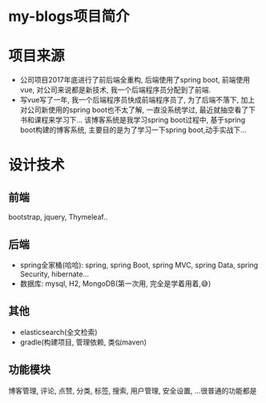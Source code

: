 # my-blogs项目简介
# 项目来源
 - 公司项目2017年底进行了前后端全重构, 后端使用了spring boot, 前端使用vue, 对公司来说都是新技术, 我一个后端程序员分配到了前端.
 - 写vue写了一年, 我一个后端程序员快成前端程序员了, 为了后端不落下, 加上对公司新使用的spring boot也不太了解, 一直没系统学过, 最近就抽空看了下书和课程来学习下...
该博客系统是我学习spring boot过程中, 基于spring boot构建的博客系统, 主要目的是为了学习一下spring boot,动手实战下...
# 设计技术
## 前端 ##
   bootstrap, jquery, Thymeleaf..
## 后端 ##
   - spring全家桶(哈哈): spring, spring Boot, spring MVC, spring Data, spring Security, hibernate...
   - 数据库: mysql,  H2, MongoDB(第一次用, 完全是学着用着,😅)
 ## 其他 ##
 - elasticsearch(全文检索)
 - gradle(构建项目, 管理依赖, 类似maven)
## 功能模块 ##
博客管理, 评论, 点赞, 分类, 标签, 搜索, 用户管理, 安全设置, ...很普通的功能都是
